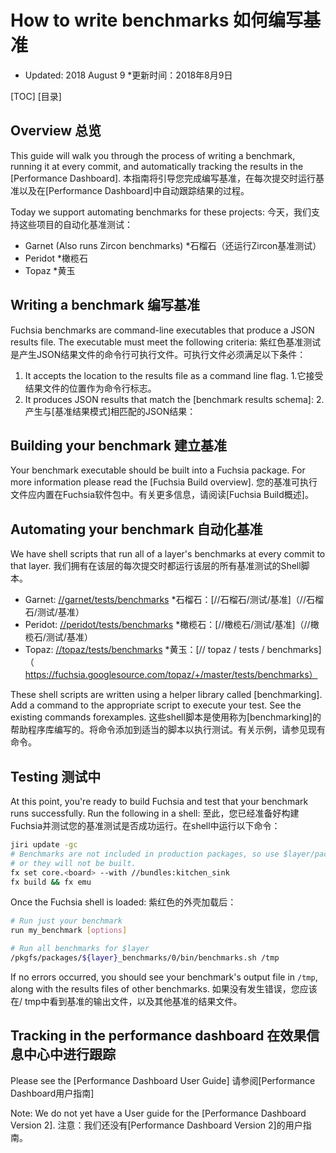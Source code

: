 
# How to write benchmarks  如何编写基准 

 
* Updated: 2018 August 9  *更新时间：2018年8月9日

[TOC]  [目录]

 

 
## Overview  总览 

This guide will walk you through the process of writing a benchmark, running it at every commit, and automatically tracking the results in the [Performance Dashboard]. 本指南将引导您完成编写基准，在每次提交时运行基准以及在[Performance Dashboard]中自动跟踪结果的过程。

Today we support automating benchmarks for these projects:  今天，我们支持这些项目的自动化基准测试：
* Garnet (Also runs Zircon benchmarks)  *石榴石（还运行Zircon基准测试）
* Peridot  *橄榄石
* Topaz  *黄玉

 
## Writing a benchmark  编写基准 

Fuchsia benchmarks are command-line executables that produce a JSON results file.  The executable must meet the following criteria: 紫红色基准测试是产生JSON结果文件的命令行可执行文件。可执行文件必须满足以下条件：

 
1. It accepts the location to the results file as a command line flag.  1.它接受结果文件的位置作为命令行标志。
2. It produces JSON results that match the [benchmark results schema]:  2.产生与[基准结果模式]相匹配的JSON结果：

 
## Building your benchmark  建立基准 

Your benchmark executable should be built into a Fuchsia package.  For more information please read the [Fuchsia Build overview]. 您的基准可执行文件应内置在Fuchsia软件包中。有关更多信息，请阅读[Fuchsia Build概述]。

 
## Automating your benchmark  自动化基准 

We have shell scripts that run all of a layer's benchmarks at every commit to that layer.  我们拥有在该层的每次提交时都运行该层的所有基准测试的Shell脚本。

 
* Garnet: [//garnet/tests/benchmarks](/garnet/tests/benchmarks)  *石榴石：[//石榴石/测试/基准]（//石榴石/测试/基准）
* Peridot: [//peridot/tests/benchmarks](/peridot/tests/benchmarks)  *橄榄石：[//橄榄石/测试/基准]（//橄榄石/测试/基准）
* Topaz: [//topaz/tests/benchmarks](https://fuchsia.googlesource.com/topaz/+/master/tests/benchmarks)  *黄玉：[// topaz / tests / benchmarks]（https://fuchsia.googlesource.com/topaz/+/master/tests/benchmarks）

These shell scripts are written using a helper library called [benchmarking].  Add a command to the appropriate script to execute your test.  See the existing commands forexamples. 这些shell脚本是使用称为[benchmarking]的帮助程序库编写的。将命令添加到适当的脚本以执行测试。有关示例，请参见现有命令。

 
## Testing  测试中 

At this point, you're ready to build Fuchsia and test that your benchmark runs successfully. Run the following in a shell: 至此，您已经准备好构建Fuchsia并测试您的基准测试是否成功运行。在shell中运行以下命令：

```sh
jiri update -gc
# Benchmarks are not included in production packages, so use $layer/packages/kitchen_sink
# or they will not be built.
fx set core.<board> --with //bundles:kitchen_sink
fx build && fx emu
```
 

Once the Fuchsia shell is loaded:  紫红色的外壳加载后：

```sh
# Run just your benchmark
run my_benchmark [options]

# Run all benchmarks for $layer
/pkgfs/packages/${layer}_benchmarks/0/bin/benchmarks.sh /tmp
```
 

If no errors occurred, you should see your benchmark's output file in `/tmp`, along with the results files of other benchmarks. 如果没有发生错误，您应该在/ tmp中看到基准的输出文件，以及其他基准的结果文件。

 
## Tracking in the performance dashboard  在效果信息中心中进行跟踪 

Please see the [Performance Dashboard User Guide]  请参阅[Performance Dashboard用户指南]

Note: We do not yet have a User guide for the [Performance Dashboard Version 2].  注意：我们还没有[Performance Dashboard Version 2]的用户指南。

